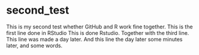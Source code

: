 # second_test
This is my second test whether GitHub and R work fine together.
This is the first line done in RStudio
This is done Rstudio.
Together with the third line.
This line was made a day later.
And this line the day later some minutes later, and some words.